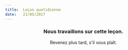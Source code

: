 ```yaml
---
title:  Leçon quotidienne
date:   21/05/2017
---
```


### <center>Nous travaillons sur cette leçon.</center>
<center>Revenez plus tard, s'il vous plaît.</center>